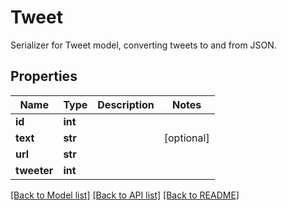 # Tweet

Serializer for Tweet model, converting tweets to and from JSON.
## Properties
Name | Type | Description | Notes
------------ | ------------- | ------------- | -------------
**id** | **int** |  | 
**text** | **str** |  | [optional] 
**url** | **str** |  | 
**tweeter** | **int** |  | 

[[Back to Model list]](../README.md#documentation-for-models) [[Back to API list]](../README.md#documentation-for-api-endpoints) [[Back to README]](../README.md)


